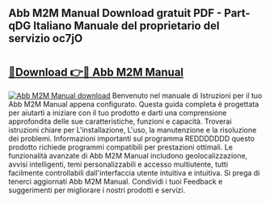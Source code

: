 ## Abb M2M Manual Download gratuit PDF - Part-qDG Italiano Manuale del proprietario del servizio oc7jO

# <h2><a href="http://dfg8m6.blite.top/?on=Abb+M2M+Manual">🔗Download 👉🔴 Abb M2M Manual</a></h2>

[![Abb M2M Manual download](https://i.imgur.com/lujVjoI.png)](http://dfg8m6.blite.top/?on=Abb+M2M+Manual)
Benvenuto nel manuale di Istruzioni per il tuo Abb M2M Manual appena configurato. Questa guida completa è progettata per aiutarti a iniziare con il tuo prodotto e darti una comprensione approfondita delle sue caratteristiche, funzioni e capacità. Troverai istruzioni chiare per L'installazione, L'uso, la manutenzione e la risoluzione dei problemi. Informazioni importanti sul programma REDDDDDDD questo prodotto richiede programmi compatibili per prestazioni ottimali. Le funzionalità avanzate di Abb M2M Manual includono geolocalizzazione, avvisi intelligenti, temi personalizzabili e accesso multiutente, tutti facilmente controllabili dall'interfaccia utente intuitiva e intuitiva. Si prega di tenerci aggiornati Abb M2M Manual. Condividi i tuoi Feedback e suggerimenti per migliorare i nostri prodotti e servizi.
